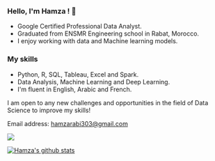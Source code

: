 
### Hello, I'm Hamza ! 👋
   * Google Certified Professional Data Analyst.
   * Graduated from ENSMR Engineering school in Rabat, Morocco. 
   * I enjoy working with data and Machine learning models. 
 ### My skills 
   * Python, R, SQL, Tableau, Excel and Spark. 
   * Data Analysis, Machine Learning and Deep Learning. 
   * I'm fluent in English, Arabic and French. 
   
  I am open to any new challenges and opportunities in the field of Data Science to improve my skills!
  
  Email address: hamzarabi303@gmail.com
  
  [<img src="https://img.shields.io/badge/linkedin-%230077B5.svg?&style=for-the-badge&logo=linkedin&logoColor=white" />](https://www.linkedin.com/in/hamza-rabi)  
  
  [![Hamza's github stats](https://github-readme-stats.vercel.app/api?username=hamzarabi3&theme=blue-green)](https://github.com/hamzarabi3/github-readme-stats)


